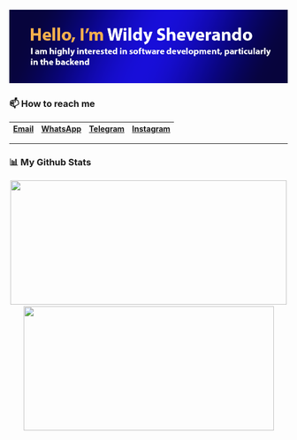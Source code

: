 <p align="center">
    <img src="https://github.com/wildyrando/wildyrando/blob/main/image.png?raw=true">
</p>


### 📫 How to reach me
|[Email](mailto:hai@wildyrando.com)|[WhatsApp](https://wa.me/628158000632)|[Telegram](https://t.me/wildyrando)|[Instagram](https://instagram.com/wildyrando)|
|:-|:-|:-|:-|
---

### 📊 My Github Stats
<div align="center">
   <img src="https://github-readme-stats.vercel.app/api?username=wildyrando&show_icons=true&theme=transparent" width="500" height="225"/>
   <img src="https://github-readme-stats.vercel.app/api/top-langs/?username=wildyrando&layout=compact&theme=transparent&langs_count=12" width="453" height="225"/>
</div>
